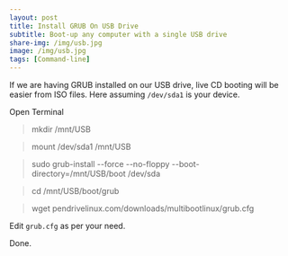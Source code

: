 ```yaml
---
layout: post
title: Install GRUB On USB Drive
subtitle: Boot-up any computer with a single USB drive
share-img: /img/usb.jpg
image: /img/usb.jpg
tags: [Command-line]
---
```

If we are having GRUB installed on our USB drive, live CD booting will be easier from ISO files. Here assuming ``/dev/sda1`` is your device.

Open Terminal

> mkdir /mnt/USB

> mount /dev/sda1 /mnt/USB

> sudo grub-install --force --no-floppy --boot-directory=/mnt/USB/boot /dev/sda

> cd /mnt/USB/boot/grub

> wget pendrivelinux.com/downloads/multibootlinux/grub.cfg

Edit ``grub.cfg`` as per your need.

Done.
